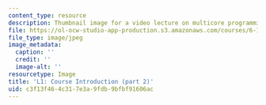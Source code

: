 ```yaml
---
content_type: resource
description: Thumbnail image for a video lecture on multicore programming.
file: https://ol-ocw-studio-app-production.s3.amazonaws.com/courses/6-189-multicore-programming-primer-january-iap-2007/c3f13f464c317e3a9fdb9bfbf91606ac_l2.jpg
file_type: image/jpeg
image_metadata:
  caption: ''
  credit: ''
  image-alt: ''
resourcetype: Image
title: 'L1: Course Introduction (part 2)'
uid: c3f13f46-4c31-7e3a-9fdb-9bfbf91606ac
---
```


